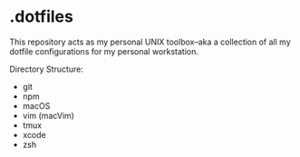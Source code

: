 # .dotfiles

This repository acts as my personal UNIX toolbox–aka a collection of all my dotfile configurations for my personal workstation.

Directory Structure:
- git
- npm
- macOS
- vim (macVim)
- tmux
- xcode
- zsh
